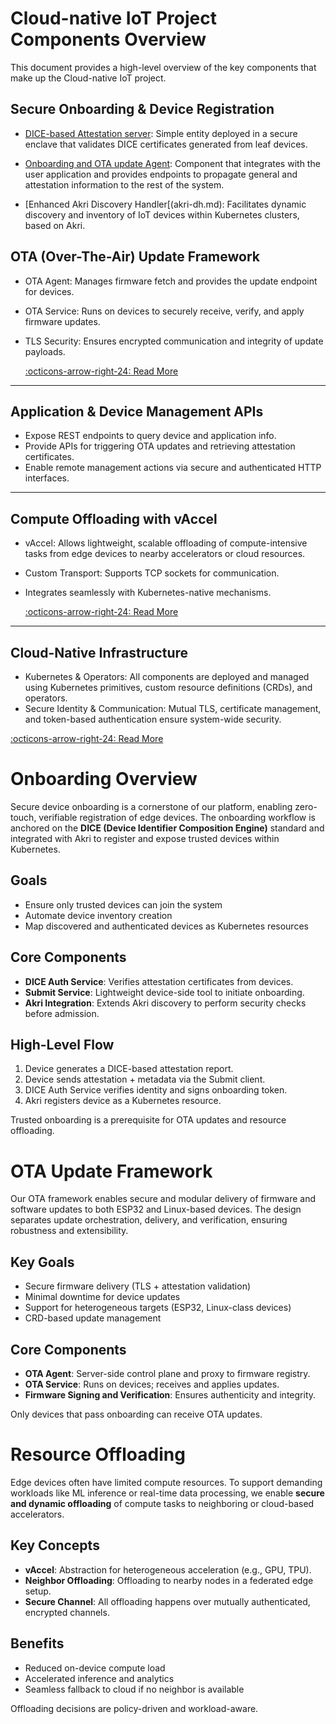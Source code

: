 # Cloud-native IoT Project Components Overview

This document provides a high-level overview of the key components that make up
the Cloud-native IoT project. 

## Secure Onboarding & Device Registration

- [DICE-based Attestation server](attestation-server.md): Simple entity deployed in a secure enclave that validates DICE certificates generated from leaf devices.
- [Onboarding and OTA update Agent](esp32-akri.md): Component that integrates with the user application and provides endpoints to propagate general and attestation information to the rest of the system.
- [Enhanced Akri Discovery Handler[(akri-dh.md): Facilitates dynamic discovery and inventory of IoT devices within Kubernetes clusters, based on Akri.

  <!-- [:octicons-arrow-right-24: Read More](onboarding/overview.md) -->

## OTA (Over-The-Air) Update Framework

- OTA Agent: Manages firmware fetch and provides the update endpoint for devices.
- OTA Service: Runs on devices to securely receive, verify, and apply firmware updates.
- TLS Security: Ensures encrypted communication and integrity of update payloads.

  [:octicons-arrow-right-24: Read More](ota-updates/overview.md)

---

## Application & Device Management APIs

- Expose REST endpoints to query device and application info.
- Provide APIs for triggering OTA updates and retrieving attestation certificates.
- Enable remote management actions via secure and authenticated HTTP interfaces.

---

## Compute Offloading with vAccel

- vAccel: Allows lightweight, scalable offloading of compute-intensive tasks from edge devices to nearby accelerators or cloud resources.
- Custom Transport: Supports TCP sockets for communication.
- Integrates seamlessly with Kubernetes-native mechanisms.

  [:octicons-arrow-right-24: Read More](resource-offloading/overview.md)

---

## Cloud-Native Infrastructure

- Kubernetes & Operators: All components are deployed and managed using Kubernetes primitives, custom resource definitions (CRDs), and operators.
- Secure Identity & Communication: Mutual TLS, certificate management, and token-based authentication ensure system-wide security.
<!---- Observability: Metrics, logs, and tracing are integrated to monitor device health, OTA progress, and offload performance. -->


  [:octicons-arrow-right-24: Read More](../flashjob-operator/overview.md)
# Onboarding Overview

Secure device onboarding is a cornerstone of our platform, enabling zero-touch, verifiable registration of edge devices. The onboarding workflow is anchored on the **DICE (Device Identifier Composition Engine)** standard and integrated with Akri to register and expose trusted devices within Kubernetes.

## Goals

- Ensure only trusted devices can join the system
- Automate device inventory creation
- Map discovered and authenticated devices as Kubernetes resources

## Core Components

- **DICE Auth Service**: Verifies attestation certificates from devices.
- **Submit Service**: Lightweight device-side tool to initiate onboarding.
- **Akri Integration**: Extends Akri discovery to perform security checks before admission.

## High-Level Flow

1. Device generates a DICE-based attestation report.
2. Device sends attestation + metadata via the Submit client.
3. DICE Auth Service verifies identity and signs onboarding token.
4. Akri registers device as a Kubernetes resource.

Trusted onboarding is a prerequisite for OTA updates and resource offloading.

# OTA Update Framework

Our OTA framework enables secure and modular delivery of firmware and software updates to both ESP32 and Linux-based devices. The design separates update orchestration, delivery, and verification, ensuring robustness and extensibility.

## Key Goals

- Secure firmware delivery (TLS + attestation validation)
- Minimal downtime for device updates
- Support for heterogeneous targets (ESP32, Linux-class devices)
- CRD-based update management

## Core Components

- **OTA Agent**: Server-side control plane and proxy to firmware registry.
- **OTA Service**: Runs on devices; receives and applies updates.
- **Firmware Signing and Verification**: Ensures authenticity and integrity.

Only devices that pass onboarding can receive OTA updates.

# Resource Offloading

Edge devices often have limited compute resources. To support demanding workloads like ML inference or real-time data processing, we enable **secure and dynamic offloading** of compute tasks to neighboring or cloud-based accelerators.

## Key Concepts

- **vAccel**: Abstraction for heterogeneous acceleration (e.g., GPU, TPU).
- **Neighbor Offloading**: Offloading to nearby nodes in a federated edge setup.
- **Secure Channel**: All offloading happens over mutually authenticated, encrypted channels.

## Benefits

- Reduced on-device compute load
- Accelerated inference and analytics
- Seamless fallback to cloud if no neighbor is available

Offloading decisions are policy-driven and workload-aware.
